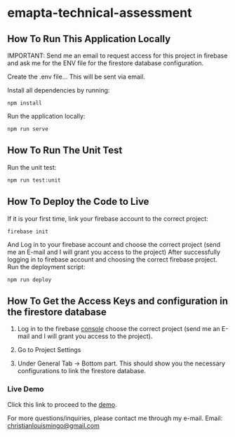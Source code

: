 # emapta-technical-assessment

## How To Run This Application Locally
IMPORTANT: Send me an email to request access for this project in firebase and ask me for the ENV file for the firestore database configuration.

Create the .env file... This will be sent via email.

Install all dependencies by running: 
```
npm install
```

Run the application locally:
```
npm run serve
```

## How To Run The Unit Test
Run the unit test:
```
npm run test:unit
```

## How To Deploy the Code to Live
If it is your first time, link your firebase account to the correct project:
```
firebase init
```

And Log in to your firebase account and choose the correct project (send me an E-mail and I will grant you access to the project)
After successfully logging in to firebase account and choosing the correct firebase project. Run the deployment script:
```
npm run deploy
```

## How To Get the Access Keys and configuration in the firestore database 
1. Log in to the firebase [console](https://console.firebase.google.com/) choose the correct project (send me an E-mail and I will grant you access to the project).

2. Go to Project Settings

3. Under General Tab -> Bottom part. This should show you the necessary configurations to link the firestore database.

### Live Demo 
Click this link to proceed to the [demo](https://emapta-technical-assessment.web.app/).

For more questions/inquiries, please contact me through my e-mail. 
Email: christianlouismingo@gmail.com






